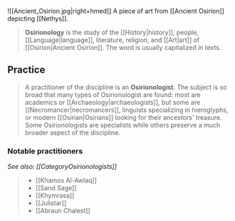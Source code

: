 ![[Ancient_Osirion.jpg|right+hmed]] 
 A piece of art from [[Ancient Osirion]] depicting [[Nethys]].
> **Osirionology**  is the study of the [[History|history]], people, [[Language|language]], literature, religion, and [[Art|art]] of [[Osirion|Ancient Osirion]]. The word is usually capitalized in texts.


## Practice

> A practitioner of the discipline is an **Osirionologist**. The subject is so broad that many types of Osirionologist are found: most are academics or [[Archaeology|archaeologists]], but some are [[Necromancer|necromancers]], linguists specializing in hieroglyphs, or modern [[Osirian|Osirians]] looking for their ancestors' treasure. Some Osirionologists are specialists while others preserve a much broader aspect of the discipline.


### Notable practitioners

*See also: [[CategoryOsirionologists]]*
> - [[Khamos Al-Awlaq]]
> - [[Sand Sage]]
> - [[Khymrasa]]
> - [[Julistar]]
> - [[Abraun Chalest]]






